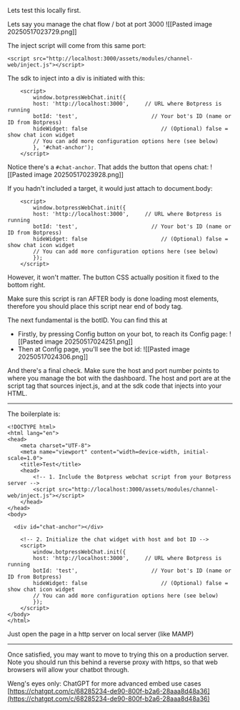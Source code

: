 
Lets test this locally first.

Lets say you manage the chat flow / bot at port 3000
![[Pasted image 20250517023729.png]]

The inject script will come from this same port:
```
<script src="http://localhost:3000/assets/modules/channel-web/inject.js"></script>
```

The sdk to inject into a div is initiated with this:
```
    <script>
        window.botpressWebChat.init({
        host: 'http://localhost:3000',     // URL where Botpress is running
        botId: 'test',                       // Your bot's ID (name or ID from Botpress)
        hideWidget: false                       // (Optional) false = show chat icon widget
        // You can add more configuration options here (see below)
        }, '#chat-anchor');
    </script>
```

Notice there's a `#chat-anchor`. That adds the button that opens chat:
![[Pasted image 20250517023928.png]]


If you hadn't included a target, it would just attach to document.body:
```
    <script>
        window.botpressWebChat.init({
        host: 'http://localhost:3000',     // URL where Botpress is running
        botId: 'test',                       // Your bot's ID (name or ID from Botpress)
        hideWidget: false                       // (Optional) false = show chat icon widget
        // You can add more configuration options here (see below)
        });
    </script>
```

However, it won't matter. The button CSS actually position it fixed to the bottom right.

Make sure this script is ran AFTER body is done loading most elements, therefore you should place this script near end of body tag.

The next fundamental is the botID. You can find this at
- Firstly, by pressing Config button on your bot, to reach its Config page:
  ![[Pasted image 20250517024251.png]]
- Then at Config page, you'll see the bot id:
  ![[Pasted image 20250517024306.png]]

And there's a final check. Make sure the host and port number points to where you manage the bot with the dashboard. The host and port are at the script tag that sources inject.js, and at the sdk code that injects into your HTML.

----

The boilerplate is:
```
<!DOCTYPE html>
<html lang="en">
<head>
    <meta charset="UTF-8">
    <meta name="viewport" content="width=device-width, initial-scale=1.0">
    <title>Test</title>
    <head>
        <!-- 1. Include the Botpress webchat script from your Botpress server -->
        <script src="http://localhost:3000/assets/modules/channel-web/inject.js"></script>
    </head>
</head>
<body>

  <div id="chat-anchor"></div>
    
    <!-- 2. Initialize the chat widget with host and bot ID -->
    <script>
        window.botpressWebChat.init({
        host: 'http://localhost:3000',     // URL where Botpress is running
        botId: 'test',                       // Your bot's ID (name or ID from Botpress)
        hideWidget: false                       // (Optional) false = show chat icon widget
        // You can add more configuration options here (see below)
        });
    </script>
</body>
</html>
```

Just open the page in a http server on local server (like MAMP)

---

Once satisfied, you may want to move to trying this on a production server. Note you should run this behind a reverse proxy with https, so that web browsers will allow your chatbot through.


Weng's eyes only: ChatGPT for more advanced embed use cases [https://chatgpt.com/c/68285234-de90-800f-b2a6-28aaa8d48a36](https://chatgpt.com/c/68285234-de90-800f-b2a6-28aaa8d48a36)